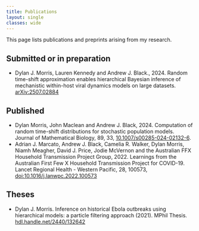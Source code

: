 ```yaml
---
title: Publications
layout: single
classes: wide
---
```


This page lists publications and preprints arising from my research.

## Submitted or in preparation

- Dylan J. Morris, Lauren Kennedy and Andrew J. Black., 2024. Random time-shift approximation enables hierarchical Bayesian inference of mechanistic within-host viral dynamics models on large datasets. [arXiv:2507.02884](https://arxiv.org/abs/2507.02884)

## Published

- Dylan Morris, John Maclean and Andrew J. Black, 2024. Computation of random time-shift
distributions for stochastic population models. Journal of Mathematical Biology, 89, 33, [10.1007/s00285-024-02132-6](https://link.springer.com/article/10.1007/s00285-024-02132-6?utm_source=rct_congratemailt&utm_medium=email&utm_campaign=oa_20240812&utm_content=10.1007%2Fs00285-024-02132-6).
- Adrian J. Marcato, Andrew J. Black, Camelia R. Walker, Dylan Morris, Niamh Meagher, David J. Price, Jodie McVernon and the Australian FFX Household Transmission Project Group, 2022. Learnings from the Australian First Few X Household Transmission Project for COVID-19. Lancet Regional Health - Western Pacific, 28, 100573, [doi:10.1016/j.lanwpc.2022.100573](https://www.thelancet.com/journals/lanwpc/article/PIIS2666-6065(22)00188-2/fulltext)

## Theses 

- Dylan J. Morris. Inference on historical Ebola outbreaks using hierarchical models: a particle filtering approach (2021). MPhil Thesis. [hdl.handle.net/2440/132642](https://hdl.handle.net/2440/132642)